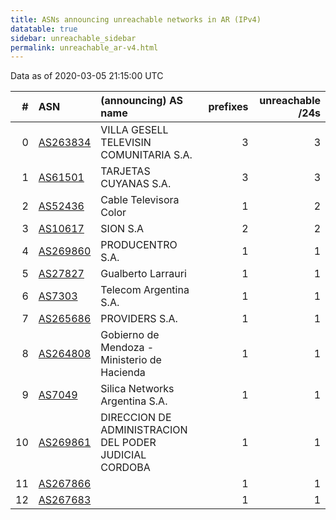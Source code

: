 ```yaml
---
title: ASNs announcing unreachable networks in AR (IPv4)
datatable: true
sidebar: unreachable_sidebar
permalink: unreachable_ar-v4.html
---
```


Data as of 2020-03-05 21:15:00 UTC


<div class="datatable-begin"></div>

|   # | ASN                                      | (announcing) AS name                                   |   prefixes |   unreachable /24s |
|----:|:-----------------------------------------|:-------------------------------------------------------|-----------:|-------------------:|
|   0 | [AS263834](unreachable_AS263834-v4.html) | VILLA GESELL TELEVISIN COMUNITARIA S.A.                |          3 |                  3 |
|   1 | [AS61501](unreachable_AS61501-v4.html)   | TARJETAS CUYANAS S.A.                                  |          3 |                  3 |
|   2 | [AS52436](unreachable_AS52436-v4.html)   | Cable Televisora Color                                 |          1 |                  2 |
|   3 | [AS10617](unreachable_AS10617-v4.html)   | SION S.A                                               |          2 |                  2 |
|   4 | [AS269860](unreachable_AS269860-v4.html) | PRODUCENTRO S.A.                                       |          1 |                  1 |
|   5 | [AS27827](unreachable_AS27827-v4.html)   | Gualberto Larrauri                                     |          1 |                  1 |
|   6 | [AS7303](unreachable_AS7303-v4.html)     | Telecom Argentina S.A.                                 |          1 |                  1 |
|   7 | [AS265686](unreachable_AS265686-v4.html) | PROVIDERS S.A.                                         |          1 |                  1 |
|   8 | [AS264808](unreachable_AS264808-v4.html) | Gobierno de Mendoza - Ministerio de Hacienda           |          1 |                  1 |
|   9 | [AS7049](unreachable_AS7049-v4.html)     | Silica Networks Argentina S.A.                         |          1 |                  1 |
|  10 | [AS269861](unreachable_AS269861-v4.html) | DIRECCION DE ADMINISTRACION DEL PODER JUDICIAL CORDOBA |          1 |                  1 |
|  11 | [AS267866](unreachable_AS267866-v4.html) |                                                        |          1 |                  1 |
|  12 | [AS267683](unreachable_AS267683-v4.html) |                                                        |          1 |                  1 |

<div class="datatable-end"></div>